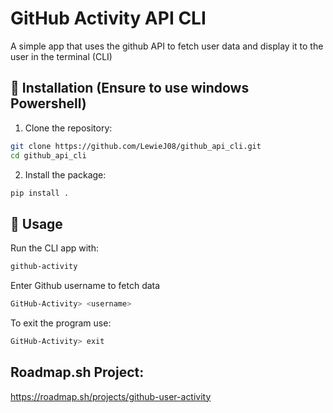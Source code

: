 # GitHub Activity API CLI
A simple app that uses the github API to fetch user data and display it to the user in the terminal (CLI)

## 🚀 Installation (Ensure to use windows Powershell)

1. Clone the repository:<br>
```bash
git clone https://github.com/LewieJ08/github_api_cli.git 
cd github_api_cli
```
2. Install the package:<br>
```bash
pip install .
```
## 📌 Usage

Run the CLI app with:<br>
```bash
github-activity
```
Enter Github username to fetch data
```bash
GitHub-Activity> <username>
```
To exit the program use:
```bash
GitHub-Activity> exit
```
## Roadmap.sh Project:
https://roadmap.sh/projects/github-user-activity